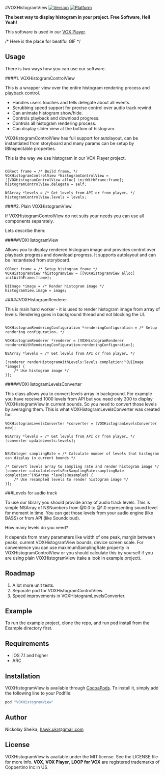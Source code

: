 #VOXHistogramView [![Version](https://img.shields.io/badge/version-0.1.0-cacaca.svg)](https://github.com/Coppertino/VOXHistogramView) [![Platform](https://img.shields.io/badge/platform-ios-blue.svg)](https://github.com/Coppertino/VOXHistogramView)

**The best way to display histogram in your project. Free Software, Hell Yeah!**

This software is used in our [VOX Player](https://itunes.apple.com/us/app/vox-player/id916215494).

/* Here is the place for beatiful GIF */


## Usage

There is two ways how you can use our software. 

####1. VOXHistogramControlView

This is a wrapper view over the entire histogram rendering process and playback control.

- Handles users touches and tells delegate about all events.
- Scrubbing speed support for precise control over audio track rewind.
- Can animate histogram show/hide.
- Controls playback and download progress.
- Controls all histogram rendering process. 
- Can display slider view at the bottom of histogram.

VOXHistogramControlView has full support for autolayout, can be instantiated from storyboard and many params can be setup by IBInspectable properties.

This is the way we use histogram in our VOX Player project. 


```objc

CGRect frame = /* Build frame… */
VOXHistogramControlView *histogramControlView = [[VOXHistogramControlView alloc] initWithFrame:frame];
histogramControlView.delegate = self;

NSArray *levels = /* Get levels from API or from player… */
histogramControlView.levels = levels;
```

####2. Plain VOXHistogramView.

If VOXHistogramControlView do not suits your needs you can use all components separately. 

Lets describe them:

#####VOXHistogramView 

Allows you to display rendered histogram image and provides control over playback progress and download progress. It supports autolayout and can be instantiated from storyboard.

```objc
CGRect frame = /* Setup histogram frame */
VOXHistogramView *histogramView = [[VOXHistogramView alloc] initWithFrame:frame];

UIImage *image = /* Render histogram image */
histogramView.image = image;
```

#####VOXHistogramRenderer

This is main hard worker - it is used to render histogram image from array of levels. Rendering goes in background thread and not blocking the UI.

```objc

VOXHistogramRenderingConfiguration *renderingConfiguration = /* Setup rendering configuration… */

VOXHistogramRenderer *renderer = [VOXHistogramRenderer rendererWithRenderingConfiguration:renderingConfiguration];

NSArray *levels = /* Get levels from API or from player… */

[renderer renderHistogramWithLevels:levels completion:^(UIImage *image) {
    /* Use histogram image */
}];
```

#####VOXHistogramLevelsConverter

This class allows you to convert levels array in background. For example you have received 1000 levels from API but you need only 300 to display VOXHistogramView in current bounds. So you need to convert those levels by averaging them. This is what VOXHistogramLevelsConverter was created for. 

```objc
VOXHistogramLevelsConverter *converter = [VOXHistogramLevelsConverter new];

NSArray *levels = /* Get levels from API or from player… */
[converter updateLevels:levels];

    
NSUInteger samplingRate = /* Calculate number of levels that histogram can display in current bounds */

/* Convert levels array to sampling rate and render histogram image */
[converter calculateLevelsForSamplingRate:samplingRate completion:^(NSArray *levelsResampled) {
    /* Use resampled levels to render histogram image */
}];

```

###Levels for audio track

To use our library you should provide array of audio track levels. This is simple NSArray of NSNumbers from @0.0 to @1.0 representing sound level for moment in time. You can get those levels from your audio engine (like BASS) or from API (like Soundcloud).

How many levels do you need?

It depends from many parameters like width of one peak, margin between peaks, current VOXHistogramView bounds, device screen scale. For convenience you can use maximumSamplingRate property in  VOXHistogramControlView or you should calculate this by yourself if you are using plain VOXHistogramView (take a look in example project).



## Roadmap

1. A lot more unit tests. 
2. Separate pod for VOXHistogramControlView.
3. Speed improvements in VOXHistogramLevelsConverter.

## Example

To run the example project, clone the repo, and run pod install from the Example directory first.

## Requirements

- iOS 7.1 and higher
- ARC

## Installation

VOXHistogramView is available through [CocoaPods](http://cocoapods.org). To install
it, simply add the following line to your Podfile:

```ruby
pod "VOXHistogramView"
```

## Author

Nickolay Sheika, hawk.ukr@gmail.com

## License

VOXHistogramView is available under the MIT license. See the LICENSE file for more info.
**VOX**, **VOX Player**, **LOOP for VOX** are registered trademarks of Coppertino Inc in US.

